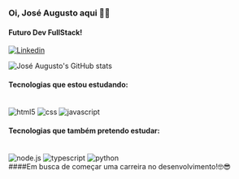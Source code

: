 ### Oi, José Augusto aqui 👋😆
#### Futuro Dev FullStack!

[![Linkedin](https://img.shields.io/badge/LinkedIn-0077B5?style=for-the-badge&logo=linkedin&logoColor=white)](https://www.linkedin.com/feed/)

![José Augusto's GitHub stats](https://github-readme-stats.vercel.app/api?username=guttoprogrammer&show_icons=true&theme=radical)

#### Tecnologias que estou estudando:
<div style="display: inline_block"> </br>
    <img align="center" alt="html5" src="https://img.shields.io/badge/HTML5-E34F26?style=for-the-badge&logo=html5&logoColor=white">
    <img align="center" alt="css" src="https://img.shields.io/badge/CSS3-1572B6?style=for-the-badge&logo=css3&logoColor=white">
    <img align="center" alt="javascript" src="https://img.shields.io/badge/JavaScript-F7DF1E?style=for-the-badge&logo=javascript&logoColor=black">
</div>

#### Tecnologias que também pretendo estudar:
<div style="display: inline_block"> </br>
    <img align="center" alt="node.js" src="https://img.shields.io/badge/Node.js-43853D?style=for-the-badge&logo=node.js&logoColor=white">
    <img align="center" alt="typescript" src="https://img.shields.io/badge/TypeScript-007ACC?style=for-the-badge&logo=typescript&logoColor=white">
    <img align="center" alt="python" src="https://img.shields.io/badge/Python-14354C?style=for-the-badge&logo=python&logoColor=white">
</div
    
####Em busca de começar uma carreira no desenvolvimento!🤓😎
